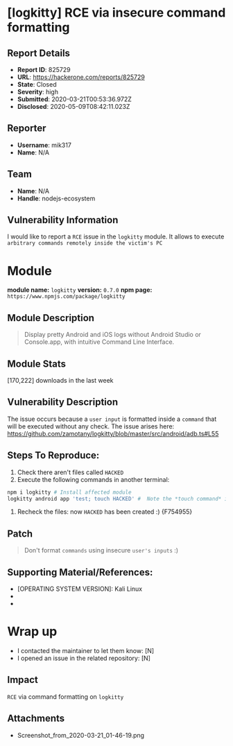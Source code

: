 # [logkitty] RCE via insecure command formatting

## Report Details
- **Report ID**: 825729
- **URL**: https://hackerone.com/reports/825729
- **State**: Closed
- **Severity**: high
- **Submitted**: 2020-03-21T00:53:36.972Z
- **Disclosed**: 2020-05-09T08:42:11.023Z

## Reporter
- **Username**: mik317
- **Name**: N/A

## Team
- **Name**: N/A
- **Handle**: nodejs-ecosystem

## Vulnerability Information
I would like to report a `RCE` issue in the `logkitty` module.
It allows to execute `arbitrary commands remotely inside the victim's PC`

# Module
**module name:** `logkitty`
**version:** `0.7.0`
**npm page:** `https://www.npmjs.com/package/logkitty`

## Module Description
> Display pretty Android and iOS logs without Android Studio or Console.app, with intuitive Command Line Interface.

## Module Stats
[170,222] downloads in the last week

## Vulnerability Description
The issue occurs because a `user input` is formatted inside a `command` that will be executed without any check. The issue arises here: https://github.com/zamotany/logkitty/blob/master/src/android/adb.ts#L55

## Steps To Reproduce:
1. Check there aren't files called `HACKED` 
1. Execute the following commands in another terminal:

```bash
npm i logkitty # Install affected module
logkitty android app 'test; touch HACKED' #  Note the *touch command* is inside the *'* (single quote), so it's an argument, while it will be executed anyway
```
1. Recheck the files: now `HACKED` has been created :) {F754955}

## Patch
> Don't format `commands` using insecure `user's inputs` :)

## Supporting Material/References:
- [OPERATING SYSTEM VERSION]: Kali Linux
- [NODEJS VERSION]: 10.16.3
- [NPM VERSION]: 6.0.9

# Wrap up
- I contacted the maintainer to let them know: [N] 
- I opened an issue in the related repository: [N]

## Impact

`RCE` via command formatting on `logkitty`

## Attachments
- Screenshot_from_2020-03-21_01-46-19.png
